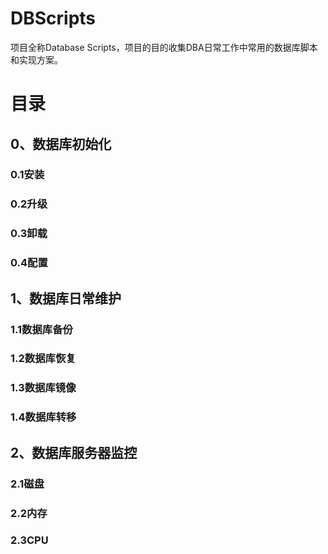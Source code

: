 # DBScripts
项目全称Database Scripts，项目的目的收集DBA日常工作中常用的数据库脚本和实现方案。


# 目录

## 0、数据库初始化
###  0.1安装
###  0.2升级
###  0.3卸载
###  0.4配置
## 1、数据库日常维护
###  1.1数据库备份
###  1.2数据库恢复
###  1.3数据库镜像
###  1.4数据库转移
## 2、数据库服务器监控
###  2.1磁盘
###  2.2内存
###  2.3CPU
